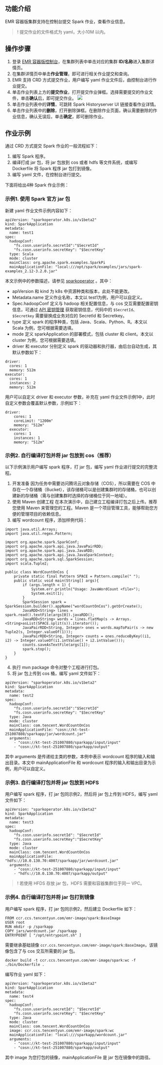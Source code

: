 ## 功能介绍
EMR 容器版集群支持在控制台提交 Spark 作业，查看作业信息。
>! 提交作业的文件格式为 yaml，大小10M 以内。

## 操作步骤
1. 登录 [EMR 容器版控制台](https://console.cloud.tencent.com/emr/static/containerdeploy)，在集群列表中单击对应的集群 **ID/名称**进入集群详情页。
2. 在集群详情页中单击**作业管理**，即可进行相关作业提交和查询。
3. EMR 支持 CRD 方式提交作业，用户编写 yaml 作业文件后，由控制台进行作业提交。
4. 单击作业列表上方的**提交作业**，打开提交作业弹框。选择需要提交的作业文件，单击**确认**后，即可提交作业。
![](https://qcloudimg.tencent-cloud.cn/raw/6c24bc7f507a3b713fbac4fcfe1ecacc.png)
5. 单击作业列表中的**详情**，可跳转 Spark Historyserver UI 链接查看作业详情。
6. 单击作业列表中的**删除**，打开删除弹框。在删除作业页面，确认需要删除的作业信息，确认无误后，单击**确定**，即可删除作业。

## 作业示例
通过 CRD 方式提交 Spark 作业的一般流程如下：
1. 编写 Spark 程序。
2. 编译打成 jar 包，将 jar 包放到 cos 或者 hdfs 等文件系统，或编写 Dockerfile 将 Spark 程序 jar 包打到镜像。
3. 编写 yaml 文件，在控制台进行提交。

下面将给出4种 Spark 作业示例：
### 示例1. 使用 Spark 官方 jar 包
新建 yaml 作业文件示例内容如下：
```
apiVersion: "sparkoperator.k8s.io/v1beta2"
kind: SparkApplication
metadata:
  name: test1
spec:
  hadoopConf:
    "fs.cosn.userinfo.secretId":"$SecretId"
    "fs.cosn.userinfo.secretKey": "$SecretKey" 
  type: Scala
  mode: cluster
  mainClass: org.apache.spark.examples.SparkPi
  mainApplicationFile: "local:///opt/spark/examples/jars/spark-examples_2.12-3.2.0.jar"
```
本文示例中的参数描述，请参见 [sparkoperator](https://github.com/GoogleCloudPlatform/spark-on-k8s-operator/blob/v1beta2-1.2.0-3.0.0/docs/api-docs.md) 。其中：
- apiVersion 和 kind 为 k8s 中资源种类和版本，此处不能更改。
- Metadata.name 定义作业名称，本文以 test1为例，用户可以自定义。
- Spec.hadoopConf 定义与 hadoop 相关配置信息，与 cos 交互需要配置密钥信息，可通过 [API 密钥管理](https://console.cloud.tencent.com/cam/capi) 获取密钥信息，代码中的 `$SecretId`、`$Secretkey` 需要替换成业务对应的 SecretId 和 Secretkey。
- type 定义 spark 的程序种类，包括 Java、Scala、Python、R。本文以 Scala 为例，您可根据需要选填。
- mode 定义 sparkApplication 的部署模式，包括 cluster 和 client。本文以 cluster 为例，您可根据需要选填。
- driver 和 executor 分别定义 spark 的驱动器和执行器，由后台自动生成，其默认参数如下： 
```
driver:
  cores: 1
  memory: 512m
executor:
  cores: 1
  instances: 2
  memory: 512m

```
用户可以自定义 driver 和 executor 参数，补充在 yaml 作业文件示例1中，此时自定义参数会覆盖默认参数，示例如下：
```
driver:
    cores: 1
    coreLimit: "1200m"
    memory: "512m"
  executor:
    cores: 1
    instances: 1
    memory: "512m"
```

### 示例2. 自行编译打包并将 jar 包放到 cos（推荐）
以下示例演示用户编写 spark 程序，打 jar 包，编写 yaml 作业进行提交的完整流程。
1. 开发准备
因为任务中需要访问腾讯云对象存储（COS），所以需要在 COS 中存在一个存储桶（Bucket），该存储桶可以是创建集群时的存储桶，也可以创建新的存储桶（需与创建集群时选择的存储桶位于同一地域）。
2. 使用 Maven 创建工程
在本次演示中，自己建立工程编译打包之后上传。推荐您使用 Maven 来管理您的工程。Maven 是一个项目管理工具，能够帮助您方便的管理项目的依赖信息。
3. 编写 wordcount 程序，添加样例代码：
```
import java.util.Arrays;
import java.util.regex.Pattern;

import org.apache.spark.SparkConf;
import org.apache.spark.api.java.JavaPairRDD;
import org.apache.spark.api.java.JavaRDD;
import org.apache.spark.api.java.JavaSparkContext;
import org.apache.spark.sql.SparkSession;
import scala.Tuple2;

public class WordCountOnCos {
    private static final Pattern SPACE = Pattern.compile(" ");
    public static void main(String[] args){
        if (args.length < 1) {
            System.err.println("Usage: JavaWordCount <file>");
            System.exit(1);
        }
        SparkSession spark = SparkSession.builder().appName("wordCountOnCos").getOrCreate();
        JavaRDD<String> lines = spark.read().textFile(args[0]).javaRDD();
        JavaRDD<String> words = lines.flatMap(s -> Arrays.<String>asList(SPACE.split(s)).iterator());
        JavaPairRDD<String, Integer> ones = words.mapToPair(s -> new Tuple2(s, Integer.valueOf(1)));
        JavaPairRDD<String, Integer> counts = ones.reduceByKey((i1, i2) -> Integer.valueOf(i1.intValue() + i2.intValue()));
        counts.saveAsTextFile(args[1]);
        spark.stop();
    }
}
```
4. 执行 mvn package 命令对整个工程进行打包。
5. 将 jar 包上传到 cos 桶，编写 yaml 文件如下：
```
apiVersion: "sparkoperator.k8s.io/v1beta2"
kind: SparkApplication
metadata:
  name: test2
spec:
  hadoopConf:
    "fs.cosn.userinfo.secretId":"$SecretId"
    "fs.cosn.userinfo.secretKey": "$SecretKey" 
  type: Java
  mode: cluster
  mainClass: com.tencent.WordCountOnCos
  mainApplicationFile: "cosn://kt-test-251007880/sparkapp/jar/wordcount.jar"
  arguments:
    - "cosn://kt-test-251007880/sparkapp/input/input"
    - "cosn://kt-test-251007880/sparkapp/output"

```
其中 arguments 是传递给主类的参数，本例中表示 wordcount 程序的输入和输出目录。本文中 mainApplicationFile 和 wordcount 程序的输入和输出目录为示例，用户可以自定义。

### 示例3. 自行编译打包并将 jar 包放到 HDFS 
用户编写 spark 程序，打 jar 包同示例2，然后将 jar 包上传到 HDFS，编写 yaml 文件如下：
```
apiVersion: "sparkoperator.k8s.io/v1beta2"
kind: SparkApplication
metadata:
  name: test3
spec:
  hadoopConf:
    "fs.cosn.userinfo.secretId": "$SecretId"
    "fs.cosn.userinfo.secretKey":"$SecretKey" 
  type: Java
  mode: cluster
  mainClass: com.tencent.WordCountOnCos
  mainApplicationFile: "hdfs://10.0.130.70:4007/sparkapp/jar/wordcount.jar"
  arguments:
    - "cosn://kt-test-251007880/sparkapp/input/input"
    - "hdfs://10.0.130.70:4007/sparkapp/output"

```
>! 若使用 HFDS 存放 jar 包，HDFS 需要和容器集群位于同一 VPC。

### 示例4. 自行编译打包并将 jar 包打到镜像
用户编写 spark 程序，打 jar 包同示例2，然后建立 Dockerfile 如下：
```
FROM ccr.ccs.tencentyun.com/emr-image/spark:BaseImage
USER root
RUN mkdir -p /sparkapp
COPY jars/wordcount.jar /sparkapp
ENTRYPOINT [ "/opt/entrypoint.sh" ]
```
需要继承基础镜像 `ccr.ccs.tencentyun.com/emr-image/spark:BaseImage`，该镜像包含了与 cos 交互所需要的 jar 包。
```
docker build -t ccr.ccs.tencentyun.com/emr-image/spark:wc -f ./bin/Dockerfile .
```
编写作业 yaml 如下：
```
apiVersion: "sparkoperator.k8s.io/v1beta2"
kind: SparkApplication
metadata:
  name: test4
spec:
  hadoopConf:
    "fs.cosn.userinfo.secretId": "$SecretId"
    "fs.cosn.userinfo.secretKey": "$SecretKey" 
  type: Java
  mode: cluster
  mainClass: com.tencent.WordCountOnCos
  image: ccr.ccs.tencentyun.com/emr-image/spark:wc
  mainApplicationFile: "local:///sparkapp/wordcount.jar"
  arguments:
    - "cosn://kt-test-251007880/sparkapp/input/input"
    - "cosn://kt-test-251007880/sparkapp/output"
```
其中 image 为您打包的镜像，mainApplicationFile 是 jar 包在镜像中的路径。







